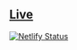 
## [Live](https://todo-app-team-indus.netlify.app)

[![Netlify Status](https://api.netlify.com/api/v1/badges/5406c6cb-c8fa-4e64-8c08-03b44354b14a/deploy-status)](https://app.netlify.com/sites/todo-app-team-indus/deploys)


